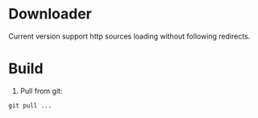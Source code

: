 # Downloader

  Current version support http sources loading without following redirects. 
  
# Build

  1. Pull from git:
  
  ```
  git pull ...
  ```
  